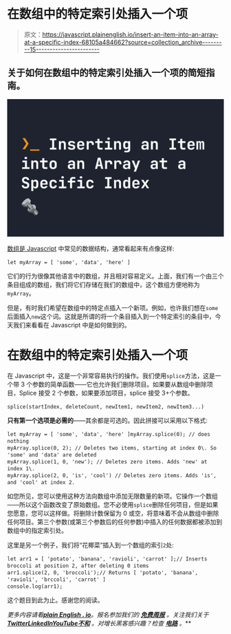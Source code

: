 # 在数组中的特定索引处插入一个项

> 原文：<https://javascript.plainenglish.io/insert-an-item-into-an-array-at-a-specific-index-68105a484662?source=collection_archive---------15----------------------->

## 关于如何在数组中的特定索引处插入一个项的简短指南。

![](img/73bdda9d9276f267ce7dec0d1f3d043d.png)

[数组是 Javascript](https://fjolt.com/article/javascript-arrays-introduction) 中常见的数据结构，通常看起来有点像这样:

```
let myArray = [ 'some', 'data', 'here' ]
```

它们的行为很像其他语言中的数组，并且相对容易定义。上面，我们有一个由三个条目组成的数组，我们将它们存储在我们的数组中，这个数组方便地称为`myArray`。

但是，有时我们希望在数组中的特定点插入一个新项。例如，也许我们想在`some`后面插入`new`这个词。这就是所谓的将一个条目插入到一个特定索引的条目中，今天我们来看看在 Javascript 中是如何做到的。

# 在数组中的特定索引处插入一个项

在 Javascript 中，这是一个非常容易执行的操作。我们使用`splice`方法，这是一个带 3 个参数的简单函数——它也允许我们删除项目。如果要从数组中删除项目，Splice 接受 2 个参数，如果要添加项目，splice 接受 3+个参数。

```
splice(startIndex, deleteCount, newItem1, newItem2, newItem3...)
```

**只有第一个选项是必需的**——其余都是可选的。因此拼接可以采用以下格式:

```
let myArray = [ 'some', 'data', 'here' ]myArray.splice(0); // does nothing
myArray.splice(0, 2); // Deletes two items, starting at index 0\. So 'some' and 'data' are deleted
myArray.splice(1, 0, 'new'); // Deletes zero items. Adds 'new' at index 1\. 
myArray.splice(2, 0, 'is', 'cool') // Deletes zero items. Adds 'is', and 'cool' at index 2.
```

如您所见，您可以使用这种方法向数组中添加无限数量的新项。它操作一个数组——所以这个函数改变了原始数组。您不必使用`splice`删除任何项目，但是如果您愿意，您可以这样做。将删除计数保留为 0 或空，将意味着不会从数组中删除任何项目。第三个参数(或第三个参数后的任何参数)中插入的任何数据都被添加到数组中的指定索引处。

这里是另一个例子，我们将“花椰菜”插入到一个数组的索引`2`处:

```
let arr1 = [ 'potato', 'banana', 'ravioli', 'carrot' ];// Inserts broccoli at position 2, after deleting 0 items
arr1.splice(2, 0, 'broccoli');// Returns [ 'potato', 'banana', 'ravioli', 'brccoli', 'carrot' ]
console.log(arr1);
```

这个题目到此为止。感谢您的阅读。

*更多内容请看*[***plain English . io***](https://plainenglish.io/)*。报名参加我们的* [***免费周报***](http://newsletter.plainenglish.io/) *。关注我们关于*[***Twitter***](https://twitter.com/inPlainEngHQ)[***LinkedIn***](https://www.linkedin.com/company/inplainenglish/)*[***YouTube***](https://www.youtube.com/channel/UCtipWUghju290NWcn8jhyAw)*[***不和***](https://discord.gg/GtDtUAvyhW) *。对增长黑客感兴趣？检查* [***电路***](https://circuit.ooo/) *。***